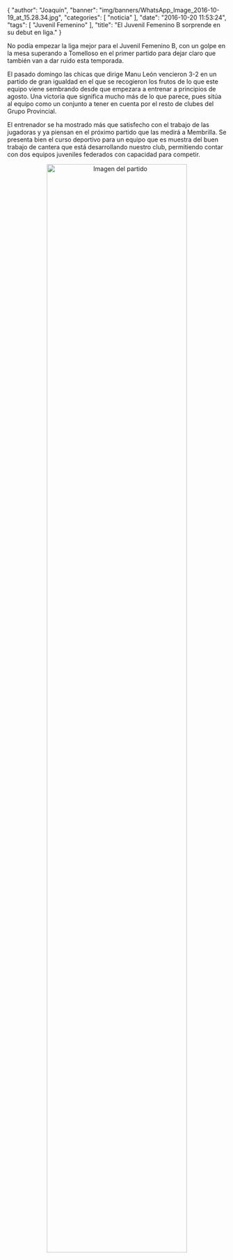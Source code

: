 {
  "author": "Joaquín", 
  "banner": "img/banners/WhatsApp_Image_2016-10-19_at_15.28.34.jpg", 
  "categories": [
    "noticia"
  ], 
  "date": "2016-10-20 11:53:24", 
  "tags": [
    "Juvenil Femenino"
  ], 
  "title": "El Juvenil Femenino B sorprende en su debut en liga."
}

No podía empezar la liga mejor para el Juvenil Femenino B, con un golpe en la mesa superando a Tomelloso en el primer partido para dejar claro que también van a dar ruido esta temporada.

El pasado domingo las chicas que dirige Manu León vencieron 3-2 en un partido de gran igualdad en el que se recogieron los frutos de lo que este equipo viene sembrando desde que empezara a entrenar a principios de agosto. Una victoria que significa mucho más de lo que parece, pues sitúa al equipo como un conjunto a tener en cuenta por el resto de clubes del Grupo Provincial.

El entrenador se ha mostrado más que satisfecho con el trabajo de las jugadoras y ya piensan en el próximo partido que las medirá a Membrilla. Se presenta bien el curso deportivo para un equipo que es muestra del buen trabajo de cantera que está desarrollando nuestro club, permitiendo contar con dos equipos juveniles federados con capacidad para competir.

<center>
<a target="_new" href="http://www.advmiguelturra.org/img/banners/WhatsApp%20Image%202016-10-19%20at%2015.28.34.jpg"> 
<img alt="Imagen del partido" width="80%" align="center" src="http://www.advmiguelturra.org/img/banners/WhatsApp%20Image%202016-10-19%20at%2015.28.34.jpg"/> </a> </center>



